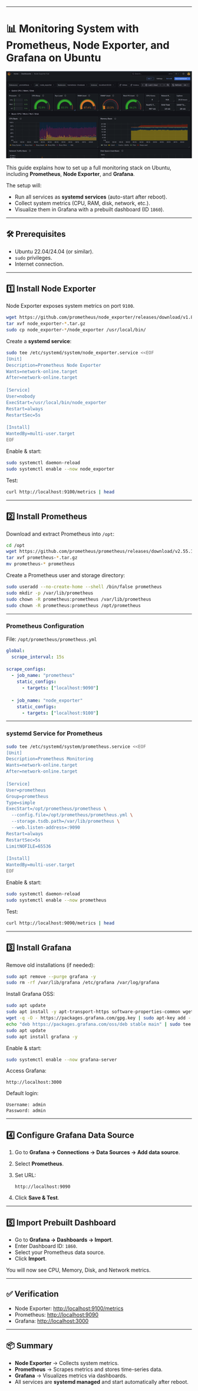 
---

# 📊 Monitoring System with Prometheus, Node Exporter, and Grafana on Ubuntu


![Grafana Dashboard](images/grafana.png)

This guide explains how to set up a full monitoring stack on Ubuntu, including **Prometheus**, **Node Exporter**, and **Grafana**.

The setup will:

* Run all services as **systemd services** (auto-start after reboot).
* Collect system metrics (CPU, RAM, disk, network, etc.).
* Visualize them in Grafana with a prebuilt dashboard (ID `1860`).

---

## 🛠️ Prerequisites

* Ubuntu 22.04/24.04 (or similar).
* `sudo` privileges.
* Internet connection.

---

## 1️⃣ Install Node Exporter

Node Exporter exposes system metrics on port `9100`.

```bash
wget https://github.com/prometheus/node_exporter/releases/download/v1.8.2/node_exporter-1.8.2.linux-amd64.tar.gz
tar xvf node_exporter-*.tar.gz
sudo cp node_exporter-*/node_exporter /usr/local/bin/
```

Create a **systemd service**:

```bash
sudo tee /etc/systemd/system/node_exporter.service <<EOF
[Unit]
Description=Prometheus Node Exporter
Wants=network-online.target
After=network-online.target

[Service]
User=nobody
ExecStart=/usr/local/bin/node_exporter
Restart=always
RestartSec=5s

[Install]
WantedBy=multi-user.target
EOF
```

Enable & start:

```bash
sudo systemctl daemon-reload
sudo systemctl enable --now node_exporter
```

Test:

```bash
curl http://localhost:9100/metrics | head
```

---

## 2️⃣ Install Prometheus

Download and extract Prometheus into `/opt`:

```bash
cd /opt
wget https://github.com/prometheus/prometheus/releases/download/v2.55.1/prometheus-2.55.1.linux-amd64.tar.gz
tar xvf prometheus-*.tar.gz
mv prometheus-* prometheus
```

Create a Prometheus user and storage directory:

```bash
sudo useradd --no-create-home --shell /bin/false prometheus
sudo mkdir -p /var/lib/prometheus
sudo chown -R prometheus:prometheus /var/lib/prometheus
sudo chown -R prometheus:prometheus /opt/prometheus
```

---

### Prometheus Configuration

File: `/opt/prometheus/prometheus.yml`

```yaml
global:
  scrape_interval: 15s

scrape_configs:
  - job_name: "prometheus"
    static_configs:
      - targets: ["localhost:9090"]

  - job_name: "node_exporter"
    static_configs:
      - targets: ["localhost:9100"]
```

---

### systemd Service for Prometheus

```bash
sudo tee /etc/systemd/system/prometheus.service <<EOF
[Unit]
Description=Prometheus Monitoring
Wants=network-online.target
After=network-online.target

[Service]
User=prometheus
Group=prometheus
Type=simple
ExecStart=/opt/prometheus/prometheus \
  --config.file=/opt/prometheus/prometheus.yml \
  --storage.tsdb.path=/var/lib/prometheus \
  --web.listen-address=:9090
Restart=always
RestartSec=5s
LimitNOFILE=65536

[Install]
WantedBy=multi-user.target
EOF
```

Enable & start:

```bash
sudo systemctl daemon-reload
sudo systemctl enable --now prometheus
```

Test:

```bash
curl http://localhost:9090/metrics | head
```

---

## 3️⃣ Install Grafana

Remove old installations (if needed):

```bash
sudo apt remove --purge grafana -y
sudo rm -rf /var/lib/grafana /etc/grafana /var/log/grafana
```

Install Grafana OSS:

```bash
sudo apt update
sudo apt install -y apt-transport-https software-properties-common wget
wget -q -O - https://packages.grafana.com/gpg.key | sudo apt-key add -
echo "deb https://packages.grafana.com/oss/deb stable main" | sudo tee /etc/apt/sources.list.d/grafana.list
sudo apt update
sudo apt install grafana -y
```

Enable & start:

```bash
sudo systemctl enable --now grafana-server
```

Access Grafana:

```
http://localhost:3000
```

Default login:

```
Username: admin
Password: admin
```

---

## 4️⃣ Configure Grafana Data Source

1. Go to **Grafana → Connections → Data Sources → Add data source**.
2. Select **Prometheus**.
3. Set URL:

   ```
   http://localhost:9090
   ```
4. Click **Save & Test**.

---

## 5️⃣ Import Prebuilt Dashboard

* Go to **Grafana → Dashboards → Import**.
* Enter Dashboard ID: `1860`.
* Select your Prometheus data source.
* Click **Import**.

You will now see CPU, Memory, Disk, and Network metrics.

---

## ✅ Verification

* Node Exporter: [http://localhost:9100/metrics](http://localhost:9100/metrics)
* Prometheus: [http://localhost:9090](http://localhost:9090)
* Grafana: [http://localhost:3000](http://localhost:3000)

---

## 📦 Summary

* **Node Exporter** → Collects system metrics.
* **Prometheus** → Scrapes metrics and stores time-series data.
* **Grafana** → Visualizes metrics via dashboards.
* All services are **systemd managed** and start automatically after reboot.

